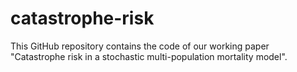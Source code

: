 # catastrophe-risk
This GitHub repository contains the code of our working paper "Catastrophe risk in a stochastic multi-population mortality model".

